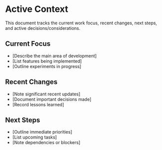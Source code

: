 # Active Context

This document tracks the current work focus, recent changes, next steps, and active decisions/considerations.

## Current Focus
- [Describe the main area of development]
- [List features being implemented]
- [Outline experiments in progress]

## Recent Changes
- [Note significant recent updates]
- [Document important decisions made]
- [Record lessons learned]

## Next Steps
- [Outline immediate priorities]
- [List upcoming tasks]
- [Note dependencies or blockers]